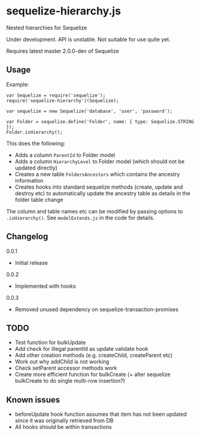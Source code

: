 # sequelize-hierarchy.js

Nested hierarchies for Sequelize

Under development. API is unstable. Not suitable for use quite yet.

Requires latest master 2.0.0-dev of Sequelize

## Usage

Example:

	var Sequelize = require('sequelize');
	require('sequelize-hierarchy')(Sequelize);
	
	var sequelize = new Sequelize('database', 'user', 'password');
	
	var Folder = sequelize.define('Folder', name: { type: Sequelize.STRING });
	Folder.isHierarchy();

This does the following:

* Adds a column `ParentId` to Folder model
* Adds a column `HierarchyLevel` to Folder model (which should not be updated directly)
* Creates a new table `FoldersAncestors` which contains the ancestry information
* Creates hooks into standard sequelize methods (create, update and destroy etc) to automatically update the ancestry table as details in the folder table change

The column and table names etc can be modified by passing options to `.isHierarchy()`. See `modelExtends.js` in the code for details.

## Changelog

0.0.1

* Initial release

0.0.2

* Implemented with hooks

0.0.3

* Removed unused dependency on sequelize-transaction-promises

## TODO

* Test function for bulkUpdate
* Add check for illegal parentId as update validate hook
* Add other creation methods (e.g. createChild, createParent etc)
* Work out why addChild is not working
* Check setParent accessor methods work
* Create more efficient function for bulkCreate (+ alter sequelize bulkCreate to do single multi-row insertion?)

## Known issues

* beforeUpdate hook function assumes that item has not been updated since it was originally retrieved from DB
* All hooks should be within transactions
